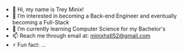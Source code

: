 - 👋 Hi, my name is Trey Minix!
- 👀 I’m interested in becoming a Back-end Engineer and eventually becoming a Full-Stack
- 🌱 I’m currently learning Computer Science for my Bachelor's
- 📫 Reach me through email at: minixhstl52@gmail.com
- ⚡ Fun fact: ...

<!---
TreyMinix25/TreyMinix25 is a ✨ special ✨ repository because its `README.md` (this file) appears on your GitHub profile.
You can click the Preview link to take a look at your changes.
--->
